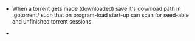 



- When a torrent gets made (downloaded) save it's download path in .gotorrent/<infohash> such that
    on program-load start-up can scan for seed-able and unfinished torrent sessions.

- 
